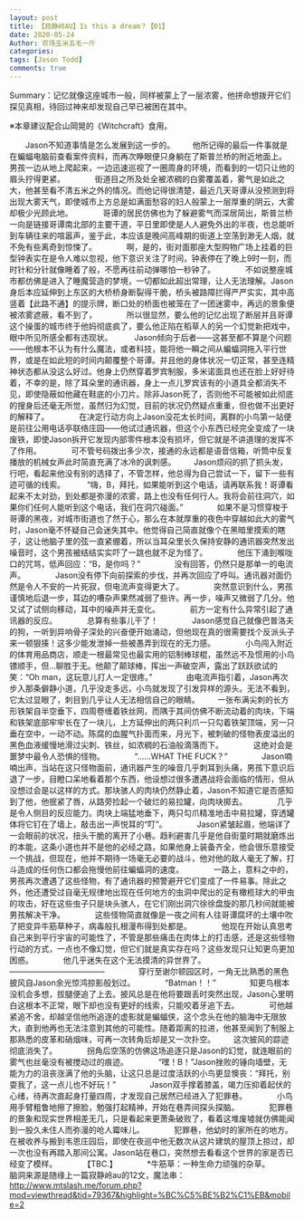 ```yaml
---
layout: post
title: 【寂静岭AU】Is this a dream？【01】
date: 2020-05-24
Author: 农场玉米五毛一斤
categories: 
tags: [Jason Todd]
comments: true
---
```


Summary：记忆就像这座城市一般，同样被蒙上了一层浓雾，他拼命想拨开它们探见真相，待回过神来却发现自己早已被困在其中。

※本章建议配合山岡晃的《Witchcraft》食用。

　　Jason不知道事情是怎么发展到这一步的。
　　他所记得的最后一件事就是在蝙蝠电脑前查看案件资料，而再次睁眼便只身躺在了斯普兰桥的附近地面上。　　
　　男孩一边从地上爬起来，一边迅速巡视了一圈周身的环境，而看到的一切只让他的眉头拧得更紧。　　
　　街道目之所及处全被浓稠的白雾覆盖着，雾气是如此之大，他甚至看不清五米之外的情况。而他记得很清楚，最近几天哥谭从没预测到将出现大雾天气，即使城市上方总是如满面愁容的妇人般蒙上一层厚重的阴云，大雾却极少光顾此地。　　
　　哥谭的居民仿佛也为了躲避雾气而深居简出，斯普兰桥一向是链接哥谭南北部的主要干道，平日里即使是人人避免外出的半夜，也总能听到车辆往来的喧嚣声，鉴于此，本应该是晚间高峰期的街道上空荡到渺无人烟，就不免有些离奇到惊悚了。　　
　　啊，是的，街对面那座大型购物广场上挂着的巨型钟表实在是令人难以忽视，他下意识关注了时间，钟表停在了晚上9时一刻，而时针和分针就像睡着了般，不愿再往前动弹哪怕一秒钟了。　　
　　不如说整座城市都仿佛是进入了睡魔营造的梦境，一切都如此超出常理，让人无法理解。Jason身后本应延伸到上东区的大桥桥身断裂得干脆，桥头被路障拦得严严实实，其中高竖着【此路不通】的提示牌，断口处的桥面也被笼在了一团迷雾中，再远的景象便被浓雾遮蔽，看不到了，　　
　　所以很显然，要么他的记忆出现了断层并且哥谭这个操蛋的城市终于他妈彻底疯了，要么他正陷在稻草人的另一个幻觉新把戏中，眼中所见所感全都有违现状。　
　　Jason倾向于后者——这甚至都不算是个问题——他根本不认为有什么魔法，或者科技，能将他一瞬之间从蝙蝠洞拖入平行世界，或是在如此短的时间内颠覆整个哥谭。并且他的身体状况一切正常，甚至连精神状态都从没这么好过。他身上仍然穿着罗宾制服，多米诺面具也还在脸上好好待着，不幸的是，除了耳朵里的通讯器，身上一点儿罗宾该有的小道具全都消失不见，即使隐蔽如他藏在鞋底的小刀片。除非Jason死了，否则他不可能被如此彻底的搜身后还毫无所觉，虽然归为幻觉，目前的状况仍然疑点重重，但也做不出更好的解释了。　　
　　在决定行动方向上Jason没花太长时间，离群的小鸟第一站便是前往公用电话亭联络庄园——他试过通讯器，但这个小东西已经完全变成了一块废铁，即使Jason拆开它发现内部零件根本没有损坏，但它就是不讲道理的发挥不了作用。　　
　　可不管号码拨出多少次，接通的永远都是语音信箱，听筒中反复播放的机械女声此时简直充满了冰冷的讽刺感。
　　Jason烦闷的抓了抓头发，行吧，看起来他没有别的选择了，不管怎样，他总得为自己尝试一下，留下一些有迹可循的线索。　
　　“嗨，B，拜托，如果能听到这个电话，请再联系我！哥谭看起来不太对劲，到处都是弥漫的浓雾，路上也没有任何行人。我将会前往洞穴，如果你们任何人能听到这个电话，我们在洞穴碰面。”　　
　　如果不是习惯穿梭于哥谭的黑夜，对城市街道也了然于心，那么在本就厚重的夜色中穿越如此大的雾气时，Jason毫不怀疑自己会迷失其中。他觉得自己简直就像个在黑暗里摸索的瞎子，这让他脑子里的弦一直紧绷着，所以当耳朵里长久保持安静的通讯器突然发出噪音时，这个男孩被结结实实吓了一跳也就不足为怪了。　　
　　他压下涌到喉咙口的咒骂，低声回应：“B，是你吗？”　　
　　没有回答，仍然只是那单一的电流声。　　
　　Jason没有停下向前探索的步伐，并再次回应了呼叫。通讯器对面仍然是令人不安的一片死寂，但电流声变得更大了。　　
　　突然意识到什么，男孩谨慎地后退一步，耳边的嘈杂声果然减弱了些许。再一步，噪声又微弱了几分。他又试了试侧向移动，耳中的噪声并无变化。　　
　　前方一定有什么异常引起了通讯器的反应。　　
　　总算有些事儿干了！　　
　　Jason感觉自己就像巴普洛夫的狗，一听到异响骨子深处的兴奋便开始涌动，但他现在真的很需要找个反派头子来一顿狠揍！这多少能发泄掉一些被愚弄到现在的无力感。　　
　　小鸟闯入附近的体育用品商店，顺走一根最常见也最实用的铝制棒球棍，虽然远不及惯用的小鸟镖顺手，但…聊胜于无。他颠了颠球棒，挥出一声破空声，露出了跃跃欲试的笑：“Oh man，这玩意儿打人一定很疼。”　　
　　由电流声指引着，Jason再次步入那条僻静小道，几乎没走多远，小鸟就发现了引发异样的源头。无法不看到，它太过显眼了，刺目到几乎让人无法相信自己的眼睛。
　　一张布满尖刺的长方形铁架自半空垂下，四周卷缠着铁丝网，而隅于其间仿佛不断流动着的肉块，下端和铁架底部牢牢长在了一块儿，上方延伸出的两只利爪一只勾着铁架顶端，另一只垂在空中，一动不动。陈腐的血腥气扑面而来，月光下，被刺破的怪物表皮溢出的黑色血液缓慢地滑过尖刺、铁丝，如浓稠的石油般滴落而下。　　
　　这绝对会是噩梦中最令人恐惧的怪物。　　
　　“……WHAT THE FUCK？”　　
　　Jason喃喃出声，当站在这只怪物面前，通讯器产生的噪音几乎刺耳到头痛，男孩下意识后退了一步，目瞪口呆地看着那个东西，他设想过很多遭遇战将会面临的情形，但从没想过会是以这样的方式。那块骇人的肉块仍然静止着，Jason不知道它是否感知到了他，他抿紧了唇，从路旁捡起一个破烂的易拉罐，向肉块掷去。　　
　　几乎是令人侧目的反应能力。肉块上端猛地垂下，两只勾爪精准地击中易拉罐，穿透罐体将它钉在了墙上，敲击出一声悦耳的“叮”。　　
　　Jason紧皱起眉，他端详了一会眼前的状况，扭头干脆的离开了小巷。趋利避害几乎是他自街童时期就磨炼出的本能，这条小道也并不是他的必经之路，如果他身上装备齐全，他会很乐意接受一个挑战，但现在，他并不期待一场毫无必要的战斗，他对他的敌人毫无了解，打斗造成的任何伤口都会拖慢他前往蝙蝠洞的速度。　　
　　一路上，意料之中的，男孩再次遭遇了这些怪物，有了通讯器的预警避开它们变成了一件易事。除此之外，他还遭受过自毫无规律地出现在任何地方的虫洞中爬出的足有橄榄球大的甲虫的攻击，好在这些虫子只是块头骇人，在它们刚出洞穴徐徐盘旋的那几秒间就能被男孩解决干净。　　
　　这些怪物简直就像是一夜之间有人往哥谭腐坏的土壤中吹了把变异牛筋草种子，病毒般扎根漫布得到处都是。　　
　　他现在开始认真思考自己来到平行宇宙的可能性了，不管是那些痛击在肉体上的打击感，还是这些怪物行动的方式，一点也不像幻觉，但它们就是真实存在吗？这些发现只让知更鸟更加困惑。　　
　　他几乎迷失在这个无法摸清的异世界了。　　
　　————————————　　
　　穿行至谢尔顿园区时，一角无比熟悉的黑色披风自Jason余光惊鸿掠影般划过。　　
　　“Batman！！”　　
　　知更鸟根本没机会多想，拔腿便追了上去。披风总是在他将要跟丢时突然出现，Jason心里明白这根本不正常，眼下却也没有更好的线索，只能咬着牙追下去。　　
　　可他越紧追不舍，却越坚信他所追逐的虚影就是蝙蝠侠，这个念头在他的脑海中无限放大，直到他再也无法注意到其他的可能性。随着距离的拉进，他甚至闻到了制服上那熟悉的皮革和硝烟味，可再一次转角后却是又一次扑空。
　　这次披风的踪迹彻底消失了。　　
　　拐角后空荡的仿佛这场追逐只是Jason的幻觉，就连眼前的雾气也丝毫没有被搅动过的痕迹。　　
　　“嘿！B！”Jason挫败的锤向墙壁，无能为力的沮丧涨满了他的头脑，让这只总是过度活跃的小鸟更显懊丧：“拜托，别耍我了，这一点儿也不好玩！”　　
　　Jason双手撑着膝盖，竭力压抑着起伏的心绪，待再次直起身打量四周，才发现自己居然已经进入了犯罪巷。　　
　　小鸟用手臂粗鲁地擦了擦脸，勉强打起精神，开始在巷弄间探头探脑。　　
　　犯罪巷的景象和现实世界相差无几，只是看起来更萧条破败了，看着这堆废墟就仿佛能闻到一股久未住人而弥漫的呛人霉味儿。　　
　　犯罪巷，他幼时的家所在的地方。在被收养与搬到韦恩庄园后，即使在夜巡中他无数次从这片建筑的屋顶上掠过，却一次也没有再踏入那间公寓。Jason站在巷口，突然想去看看这个世界的家是否已经变了模样。　　
　　【TBC.】　　
　　*牛筋草：一种生命力顽强的杂草。　　
　　脑洞来源是随缘上一篇寂静岭au的12文，魔法串：http://www.mtslash.me/forum.php?mod=viewthread&tid=79367&highlight=%BC%C5%BE%B2%C1%EB&mobile=2
